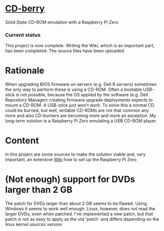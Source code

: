 # [CD-berry](https://github.com/frank1119/CD-berry)
Solid State CD-ROM emulation with a Raspberry Pi Zero

### Current status
This project is now complete. Writing the Wiki, which is an important part, has been completed. The source files have been uploaded

# Rationale
When upgrading BIOS firmware on servers (e.g. Dell R<number> servers) sometimes the only way to perform these is using a CD-ROM. Often a bootable USB-stick is not possible, because the OS applied by the software (e.g. Dell Repository Manager) creating firmware upgrade deployments expects to mount a CD-ROM. A USB-stick just won't work.
To solve this a normal CD could be burned, but well, writable CD-ROMs are not that common any more and also CD-burners are becoming more and more an exception.
My long-term solution is a Raspberry Pi Zero emulating a USB CD-ROM player.
  
# Content
In this project are some sources to make the solution viable and, very important, an extensive [Wiki](https://github.com/frank1119/CD-berry/wiki) how to set up the Raspberry Pi Zero

# (Not enough) support for DVDs larger than 2 GB
The patch for DVDs larger than about 2 GB seems to be flawed. Using Windows it seems to work well enough. Linux, however, does not read the larger DVDs, even when patched. I've implemented a new patch, but that patch is not as easy to apply as the old 'patch' and differs depending on the linux kernel sources version
